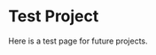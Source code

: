 <!-- BEGIN ARISE ------------------------------
Title:: "Test Project"

Author:: "bigbardwolf"
Description:: "Page creation test for projects"
Language:: "en"
Thumbnail:: ""
Published Date:: "2025-10-06"
Modified Date:: "2025-10-06"

---- END ARISE \\ DO NOT MODIFY THIS LINE ---->

# Test Project

Here is a test page for future projects.

